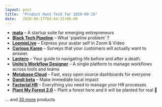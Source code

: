 ```yaml
---
layout: post
title:  "Product Hunt Tech for 2020-09-16"
date:   2020-09-17T04:04:31+00:00
---
```


* **[mata](https://www.producthunt.com/posts/mata-2?utm_campaign=producthunt-api&utm_medium=api-v2&utm_source=Application%3A+Daily+Digest+RSS+v2+%28ID%3A+29748%29)** – A startup suite for emerging entrepreneurs
* **[Black Tech Pipeline](https://www.producthunt.com/posts/black-tech-pipeline?utm_campaign=producthunt-api&utm_medium=api-v2&utm_source=Application%3A+Daily+Digest+RSS+v2+%28ID%3A+29748%29)** – What 'pipeline problem' ?
* **[LoomieLive](https://www.producthunt.com/posts/loomielive?utm_campaign=producthunt-api&utm_medium=api-v2&utm_source=Application%3A+Daily+Digest+RSS+v2+%28ID%3A+29748%29)** – Express your avatar self in Zoom & Video
* **[Curious Karen](https://www.producthunt.com/posts/curious-karen?utm_campaign=producthunt-api&utm_medium=api-v2&utm_source=Application%3A+Daily+Digest+RSS+v2+%28ID%3A+29748%29)** – Surveys that your customers will actually want to answer.
* **[Lantern](https://www.producthunt.com/posts/lantern-5?utm_campaign=producthunt-api&utm_medium=api-v2&utm_source=Application%3A+Daily+Digest+RSS+v2+%28ID%3A+29748%29)** – Your guide to navigating life before and after a death.
* **[Unito’s Workflow Designer](https://www.producthunt.com/posts/unito-s-workflow-designer?utm_campaign=producthunt-api&utm_medium=api-v2&utm_source=Application%3A+Daily+Digest+RSS+v2+%28ID%3A+29748%29)** – A single platform to manage workflows across tools and teams
* **[Metabase Cloud](https://www.producthunt.com/posts/metabase-cloud?utm_campaign=producthunt-api&utm_medium=api-v2&utm_source=Application%3A+Daily+Digest+RSS+v2+%28ID%3A+29748%29)** – Fast, easy open source dashboards for everyone
* **[Dandi beta](https://www.producthunt.com/posts/dandi-beta?utm_campaign=producthunt-api&utm_medium=api-v2&utm_source=Application%3A+Daily+Digest+RSS+v2+%28ID%3A+29748%29)** – Make immediate local impact
* **[Factorial HR](https://www.producthunt.com/posts/factorial-hr?utm_campaign=producthunt-api&utm_medium=api-v2&utm_source=Application%3A+Daily+Digest+RSS+v2+%28ID%3A+29748%29)** – Everything you need to manage your HR processes
* **[Plant My Forest 2.0](https://www.producthunt.com/posts/plant-my-forest-2-0?utm_campaign=producthunt-api&utm_medium=api-v2&utm_source=Application%3A+Daily+Digest+RSS+v2+%28ID%3A+29748%29)** – Plant a forest here and it will be planted for real 🌳

… and [30 more](https://www.producthunt.com/tech) products